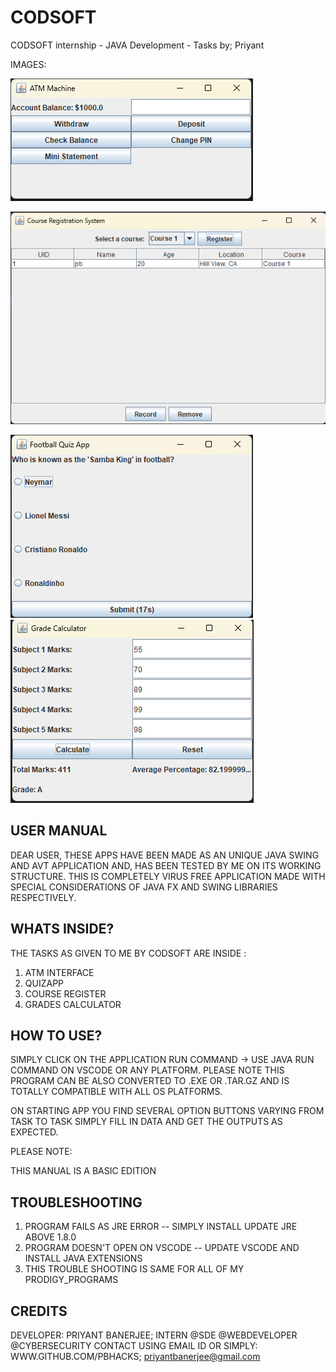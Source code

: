 # CODSOFT
CODSOFT internship - JAVA Development - Tasks by; Priyant

IMAGES:

![Alt text](https://github.com/Pbhacks/CODSOFT/blob/main/1.png)

![Alt text](https://github.com/Pbhacks/CODSOFT/blob/main/2.png)

![Alt text](https://github.com/Pbhacks/CODSOFT/blob/main/3.png)
![Alt text](https://github.com/Pbhacks/CODSOFT/blob/main/4.png)


 USER MANUAL
-------------

DEAR USER,
THESE APPS HAVE BEEN MADE AS AN UNIQUE JAVA SWING AND AVT APPLICATION AND, HAS BEEN TESTED BY ME 
ON ITS WORKING STRUCTURE.
THIS IS COMPLETELY VIRUS FREE APPLICATION MADE WITH SPECIAL CONSIDERATIONS OF JAVA FX
AND SWING LIBRARIES RESPECTIVELY.

 WHATS INSIDE?
---------------

THE TASKS AS GIVEN TO ME BY CODSOFT ARE INSIDE : 
1. ATM INTERFACE
2. QUIZAPP
3. COURSE REGISTER
4. GRADES CALCULATOR

 HOW TO USE?
-------------
SIMPLY CLICK ON THE APPLICATION RUN COMMAND -> USE JAVA RUN COMMAND ON VSCODE OR ANY PLATFORM.
PLEASE NOTE THIS PROGRAM CAN BE ALSO CONVERTED TO .EXE OR .TAR.GZ AND IS TOTALLY COMPATIBLE
WITH ALL OS PLATFORMS.

ON STARTING APP YOU FIND SEVERAL OPTION BUTTONS VARYING FROM TASK TO TASK SIMPLY FILL IN DATA 
AND GET THE OUTPUTS AS EXPECTED.

PLEASE NOTE:

THIS MANUAL IS A BASIC EDITION

 TROUBLESHOOTING
-----------------
1. PROGRAM FAILS AS JRE ERROR -- SIMPLY INSTALL UPDATE JRE ABOVE 1.8.0
2. PROGRAM DOESN'T OPEN ON VSCODE -- UPDATE VSCODE AND INSTALL JAVA EXTENSIONS
3. THIS TROUBLE SHOOTING IS SAME FOR ALL OF MY PRODIGY_PROGRAMS

 CREDITS
---------

DEVELOPER: PRIYANT BANERJEE;
INTERN @SDE @WEBDEVELOPER @CYBERSECURITY
CONTACT USING EMAIL ID OR SIMPLY: WWW.GITHUB.COM/PBHACKS;
priyantbanerjee@gmail.com

